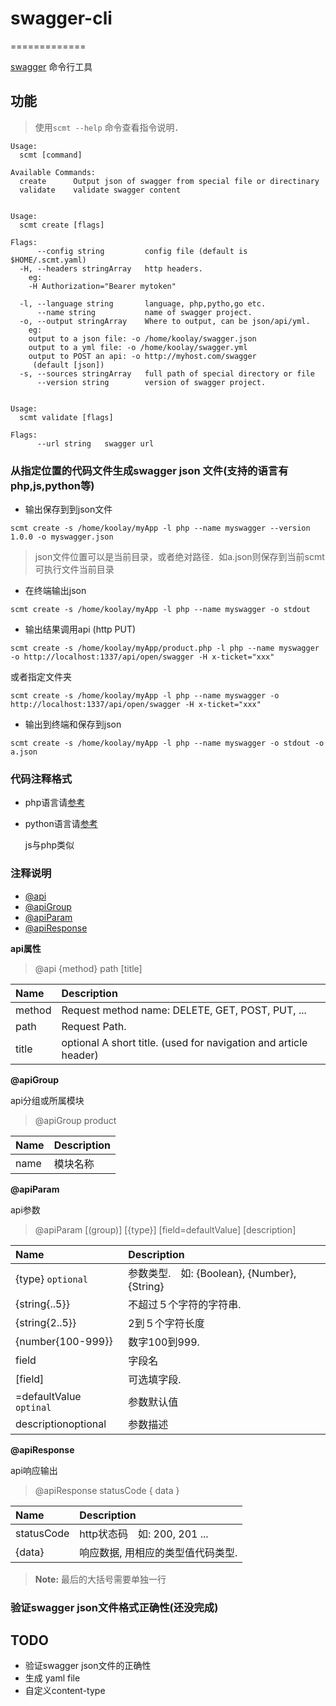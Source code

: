 # swagger-cli
=============

[swagger](http://swagger.io/specification/#pathsObject) 命令行工具

## 功能

> 使用` scmt --help ` 命令查看指令说明．  


```
Usage:
  scmt [command]

Available Commands:
  create      Output json of swagger from special file or directinary
  validate    validate swagger content

```

```

Usage:
  scmt create [flags]

Flags:
      --config string         config file (default is $HOME/.scmt.yaml)
  -H, --headers stringArray   http headers.
	eg:
	-H Authorization="Bearer mytoken"
	
  -l, --language string       language, php,pytho,go etc.
      --name string           name of swagger project.
  -o, --output stringArray    Where to output, can be json/api/yml.
	eg:
	output to a json file: -o /home/koolay/swagger.json
	output to a yml file: -o /home/koolay/swagger.yml
	output to POST an api: -o http://myhost.com/swagger
	 (default [json])
  -s, --sources stringArray   full path of special directory or file
      --version string        version of swagger project.

```

```

Usage:
  scmt validate [flags]

Flags:
      --url string   swagger url

```

### 从指定位置的代码文件生成swagger json 文件(支持的语言有php,js,python等)  

- 输出保存到到json文件

`scmt create -s /home/koolay/myApp -l php --name myswagger --version 1.0.0 -o myswagger.json`

> json文件位置可以是当前目录，或者绝对路径．如a.json则保存到当前scmt可执行文件当前目录

- 在终端输出json

`scmt create -s /home/koolay/myApp -l php --name myswagger -o stdout`

- 输出结果调用api (http PUT)

`scmt create -s /home/koolay/myApp/product.php -l php --name myswagger -o http://localhost:1337/api/open/swagger -H x-ticket="xxx"`

或者指定文件夹

`scmt create -s /home/koolay/myApp -l php --name myswagger -o http://localhost:1337/api/open/swagger -H x-ticket="xxx"`

- 输出到终端和保存到json

`scmt create -s /home/koolay/myApp -l php --name myswagger -o stdout -o a.json`


### 代码注释格式

- php语言请[参考](fixture/template.php)

- python语言请[参考](fixture/template.py)

  js与php类似


### 注释说明

- [@api](#api)
- [@apiGroup](#apiGroup)
- [@apiParam](#apiParam)
- [@apiResponse](#apiResponse)

**api属性 <a name="api">**

> @api {method} path [title]  

|  Name          |  Description  |
|:-----------|:------------|
|  method  |  Request method name: DELETE, GET, POST, PUT, ...  |
| path  | Request Path. |
|  title  | optional	A short title. (used for navigation and article header)  |

**@apiGroup <a name="apiGroup">**

api分组或所属模块

> @apiGroup product

| Name          | Description |
|:-----------|:------------|
| name | 模块名称　|


**@apiParam <a name="apiParam">**

api参数

> @apiParam [(group)] [{type}] [field=defaultValue] [description]

| Name         | Description |
|:-----------|:------------|
| {type} `optional` | 参数类型.　如: {Boolean}, {Number}, {String} |
| {string{..5}} |  不超过５个字符的字符串. |
| {string{2..5}} | 2到５个字符长度  |
| {number{100-999}} | 数字100到999.  |
| field	 | 字段名　|
| [field] | 可选填字段. |
| =defaultValue `optinal` | 参数默认值  |
| descriptionoptional     | 参数描述 |



**@apiResponse <a name="apiResponse">**

api响应输出

> @apiResponse statusCode  {   data
> }

| Name         | Description |
|:-----------|:------------|
| statusCode | http状态码　如: 200, 201 ... |
| {data} |  响应数据, 用相应的类型值代码类型. |

> **Note:** 最后的大括号需要单独一行

### 验证swagger json文件格式正确性(还没完成)


## TODO 

- 验证swagger json文件的正确性
- 生成 yaml file
- 自定义content-type



